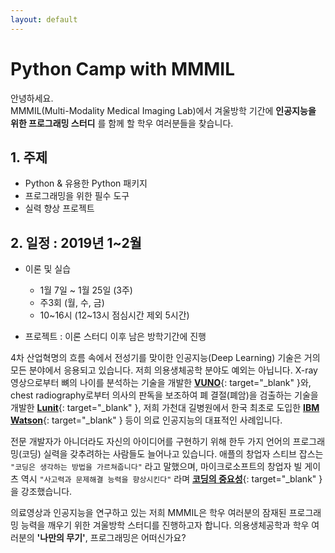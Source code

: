 ```yaml
---
layout: default
---
```


# Python Camp with MMMIL

안녕하세요.  
MMMIL(Multi-Modality Medical Imaging Lab)에서 겨울방학 기간에 **인공지능을 위한 프로그래밍 스터디** 를 함께 할 학우 여러분들을 찾습니다.

## 1. 주제
   - Python & 유용한 Python 패키지
   - 프로그래밍을 위한 필수 도구
   - 실력 향상 프로젝트

## 2. 일정 : 2019년 1~2월
   - 이론 및 실습
     - 1월 7일 ~ 1월 25일 (3주) 
     - 주3회 (월, 수, 금)
     - 10~16시 (12~13시 점심시간 제외 5시간)
       
   - 프로젝트 : 이론 스터디 이후 남은 방학기간에 진행


4차 산업혁명의 흐름 속에서 전성기를 맞이한 인공지능(Deep Learning) 기술은 거의 모든 분야에서 응용되고 있습니다. 저희 의용생체공학 분야도 예외는 아닙니다. X-ray 영상으로부터 뼈의 나이를 분석하는 기술을 개발한 [**VUNO**](https://www.vuno.co/){: target="_blank" }와, chest radiography로부터 의사의 판독을 보조하여 폐 결절(폐암)을 검출하는 기술을 개발한 [**Lunit**](https://lunit.io/){: target="_blank" }, 저희 가천대 길병원에서 한국 최초로 도입한 [**IBM Watson**](https://www.ibm.com/watson/){: target="_blank" } 등이 의료 인공지능의 대표적인 사례입니다.  

전문 개발자가 아니더라도 자신의 아이디어를 구현하기 위해 한두 가지 언어의 프로그래밍(코딩) 실력을 갖추려하는 사람들도 늘어나고 있습니다. 애플의 창업자 스티브 잡스는  `"코딩은 생각하는 방법을 가르쳐줍니다"` 라고 말했으며, 마이크로소프트의 창업자 빌 게이츠 역시 `"사고력과 문제해결 능력을 향상시킨다"` 라며 [**코딩의 중요성**](https://blog.naver.com/moeblog/221259634838){: target="_blank" }을 강조했습니다.  

의료영상과 인공지능을 연구하고 있는 저희 MMMIL은 학우 여러분의 잠재된 프로그래밍 능력을 깨우기 위한 겨울방학 스터디를 진행하고자 합니다. 의용생체공학과 학우 여러분의 **'나만의 무기'**, 프로그래밍은 어떠신가요?